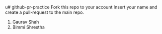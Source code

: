 u# github-pr-practice
Fork this repo to your account
Insert your name and create a pull-request to the main repo.

1. Gaurav Shah
2. Bimmi Shrestha
